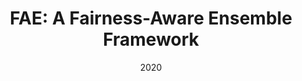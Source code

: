 ---
title: "FAE: A Fairness-Aware Ensemble Framework"
collection: publications
permalink: /publication/2020-DBLP_journals_corr_abs-2002-00695
date: 2020
venue: 'nan'
---
